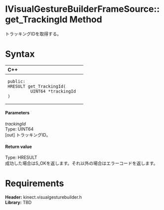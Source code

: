 IVisualGestureBuilderFrameSource::get\_TrackingId Method  
========================================================  

トラッキングIDを取得する。 <span id="syntaxSection"></span>

Syntax  
======  

<table>
<colgroup>
<col width="100%" />
</colgroup>
<thead>
<tr class="header">
<th align="left">C++</th>
</tr>
</thead>
<tbody>
<tr class="odd">
<td align="left"><pre><code>public:  
HRESULT get_TrackingId(  
         UINT64 *trackingId  
)</code></pre></td>
</tr>
</tbody>
</table>

<span id="ID4EG"></span>
#### Parameters  

*trackingId*    
Type: UINT64  
[out] トラッキングID。  

<span id="ID4EP"></span>
#### Return value  

Type: HRESULT  
成功した場合はS\_OKを返します。それ以外の場合はエラーコードを返します。  

<span id="requirements"></span>

Requirements  
============  

**Header:** kinect.visualgesturebuilder.h  
**Library:** TBD  



<!--Please do not edit the data in the comment block below.-->
<!--
TOCTitle : get_TrackingId Method
RLTitle : IVisualGestureBuilderFrameSource::get_TrackingId Method
KeywordK : get_TrackingId method
KeywordK : IVisualGestureBuilderFrameSource::get_TrackingId method
KeywordF : IVisualGestureBuilderFrameSource::get_TrackingId
KeywordF : get_TrackingId
KeywordF : Microsoft.Kinect.visualgesturebuilder.IVisualGestureBuilderFrameSource.get_TrackingId(UINT64@)
KeywordA : M:Microsoft.Kinect.visualgesturebuilder.IVisualGestureBuilderFrameSource.get_TrackingId(UINT64@)
AssetID : M:Microsoft.Kinect.visualgesturebuilder.IVisualGestureBuilderFrameSource.get_TrackingId(UINT64@)
Locale : en-us
CommunityContent : 1
APIType : Managed
APILocation : 
APIName : Microsoft.Kinect.visualgesturebuilder.IVisualGestureBuilderFrameSource::get_TrackingId
TargetOS : Windows
TopicType : kbSyntax
DevLang : C++
DocSet : K4Wv2
ProjType : K4Wv2Proj
Technology : Kinect for Windows
Product : Kinect for Windows SDK v2
productversion : 20
-->
